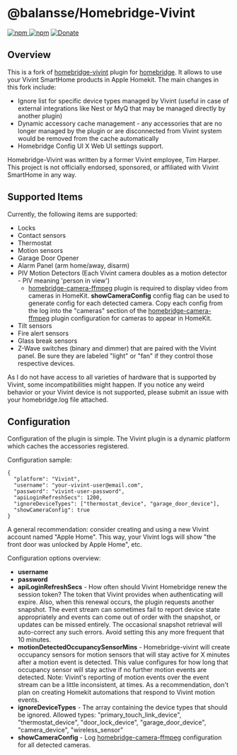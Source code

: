 # @balansse/Homebridge-Vivint

[![npm](https://badgen.net/npm/v/@balansse/homebridge-vivint) ![npm](https://badgen.net/npm/dt/@balansse/homebridge-vivint)](https://www.npmjs.com/package/@balansse/homebridge-vivint) [![Donate](https://img.shields.io/badge/Donate-PayPal-blue.svg)](https://www.paypal.com/cgi-bin/webscr?cmd=_donations&business=6NDY338ETGK4Q&currency_code=USD&source=url)

## Overview

This is a fork of [homebridge-vivint](https://github.com/timcharper/homebridge-vivint) plugin for [homebridge](https://github.com/nfarina/homebridge).
It allows to use your Vivint SmartHome products in Apple Homekit. The main changes in this fork include:
  * Ignore list for specific device types managed by Vivint (useful in case of external integrations like Nest or MyQ that may be managed directly by another plugin) 
  * Dynamic accessory cache management - any accessories that are no longer managed by the plugin or are disconnected from Vivint system would be removed from the cache automatically
  * Homebridge Config UI X Web UI settings support.

Homebridge-Vivint was written by a former Vivint employee, Tim Harper. This project is not officially endorsed, sponsored, or affiliated with Vivint SmartHome in any way.

## Supported Items

Currently, the following items are supported:

* Locks
* Contact sensors
* Thermostat
* Motion sensors
* Garage Door Opener
* Alarm Panel (arm home/away, disarm)
* PIV Motion Detectors (Each Vivint camera doubles as a motion detector - PIV meaning 'person in view')
  * [homebridge-camera-ffmpeg](https://github.com/Sunoo/homebridge-camera-ffmpeg) plugin is required to display video from cameras in HomeKit. **showCameraConfig** config flag can be used to generate config for each detected camera. Copy each config from the log into the "cameras" section of the [homebridge-camera-ffmpeg](https://github.com/Sunoo/homebridge-camera-ffmpeg) plugin configuration for cameras to appear in HomeKit.
* Tilt sensors
* Fire alert sensors
* Glass break sensors
* Z-Wave switches (binary and dimmer) that are paired with the Vivint panel. Be sure they are labeled "light" or "fan" if they control those respective devices.

As I do not have access to all varieties of hardware that is supported by Vivint, some incompatibilities might happen. If you notice any weird behavior or your Vivint device is not supported, please submit an issue with your homebridge.log file attached.

## Configuration

Configuration of the plugin is simple. The Vivint plugin is a dynamic platform which caches the accessories registered.

Configuration sample:

    {
      "platform": "Vivint",
      "username": "your-vivint-user@email.com",
      "password": "vivint-user-password",
      "apiLoginRefreshSecs": 1200,
      "ignoreDeviceTypes": ["thermostat_device", "garage_door_device"],
      "showCameraConfig": true
    }

A general recommendation: consider creating and using a new Vivint account named "Apple Home". This way, your Vivint logs will show "the front door was unlocked by Apple Home", etc.

Configuration options overview:

* **username**
* **password**
* **apiLoginRefreshSecs** - How often should Vivint Homebridge renew the session token? The token that Vivint provides when authenticating will expire. Also, when this renewal occurs, the plugin requests another snapshot. The event stream can sometimes fail to report device state appropriately and events can come out of order with the snapshot, or updates can be missed entirely. The occasional snapshot retrieval will auto-correct any such errors. Avoid setting this any more frequent that 10 minutes.
* **motionDetectedOccupancySensorMins** - Homebridge-vivint will create occupancy sensors for motion sensors that will stay active for X minutes after a motion event is detected. This value configures for how long that occupancy sensor will stay active if no further motion events are detected. Note: Vivint's reporting of motion events over the event stream can be a little inconsistent, at times. As a recommendation, don't plan on creating Homekit automations that respond to Vivint motion events.
* **ignoreDeviceTypes** - The array containing the device types that should be ignored. Allowed types: "primary_touch_link_device", "thermostat_device", "door_lock_device", "garage_door_device", "camera_device", "wireless_sensor"
* **showCameraConfig** - Log [homebridge-camera-ffmpeg](https://github.com/Sunoo/homebridge-camera-ffmpeg) configuration for all detected cameras.
